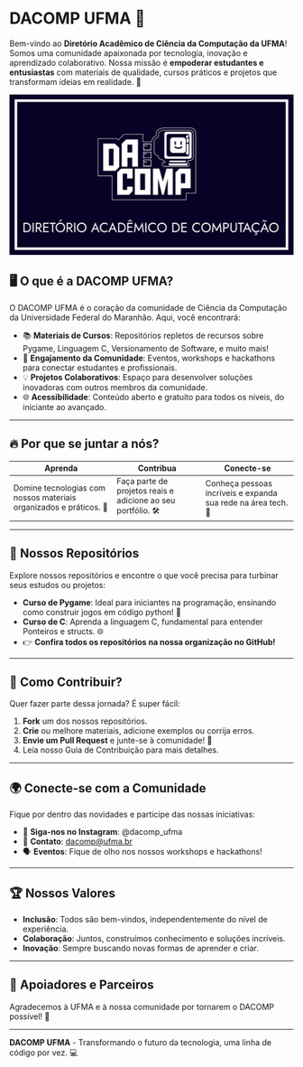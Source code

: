 # DACOMP UFMA 🚀

Bem-vindo ao **Diretório Acadêmico de Ciência da Computação da UFMA**! Somos uma comunidade apaixonada por tecnologia, inovação e aprendizado colaborativo. Nossa missão é **empoderar estudantes e entusiastas** com materiais de qualidade, cursos práticos e projetos que transformam ideias em realidade. 🌟

![Logo DACOMP UFMA](LogoDacomp.jpeg)

## 🖥️ O que é a DACOMP UFMA?

O DACOMP UFMA é o coração da comunidade de Ciência da Computação da Universidade Federal do Maranhão. Aqui, você encontrará:

- 📚 **Materiais de Cursos**: Repositórios repletos de recursos sobre Pygame, Linguagem C, Versionamento de Software, e muito mais!
- 🤝 **Engajamento da Comunidade**: Eventos, workshops e hackathons para conectar estudantes e profissionais.
- 💡 **Projetos Colaborativos**: Espaço para desenvolver soluções inovadoras com outros membros da comunidade.
- 🌐 **Acessibilidade**: Conteúdo aberto e gratuito para todos os níveis, do iniciante ao avançado.

---

## 🔥 Por que se juntar a nós?

| **Aprenda** | **Contribua** | **Conecte-se** |
| --- | --- | --- |
| Domine tecnologias com nossos materiais organizados e práticos. 📖 | Faça parte de projetos reais e adicione ao seu portfólio. 🛠️ | Conheça pessoas incríveis e expanda sua rede na área tech. 🤗 |

---

## 📂 Nossos Repositórios

Explore nossos repositórios e encontre o que você precisa para turbinar seus estudos ou projetos:

- **Curso de Pygame**: Ideal para iniciantes na programação, ensinando como construir jogos em código python! 🐍
- **Curso de C**: Aprenda a linguagem C, fundamental para entender Ponteiros e structs. 🌐
- 👉 **Confira todos os repositórios na nossa organização no GitHub!**

---

## 🤖 Como Contribuir?

Quer fazer parte dessa jornada? É super fácil:

1. **Fork** um dos nossos repositórios.
2. **Crie** ou melhore materiais, adicione exemplos ou corrija erros.
3. **Envie um Pull Request** e junte-se à comunidade! 🚀
4. Leia nosso Guia de Contribuição para mais detalhes.

---

## 🌍 Conecte-se com a Comunidade

Fique por dentro das novidades e participe das nossas iniciativas:

- 📣 **Siga-nos no Instagram**: @dacomp_ufma
- 📧 **Contato**: dacomp@ufma.br
- 🗣️ **Eventos**: Fique de olho nos nossos workshops e hackathons!

---

## 🏆 Nossos Valores

- **Inclusão**: Todos são bem-vindos, independentemente do nível de experiência.
- **Colaboração**: Juntos, construímos conhecimento e soluções incríveis.
- **Inovação**: Sempre buscando novas formas de aprender e criar.

---

## 🌟 Apoiadores e Parceiros

Agradecemos à UFMA e à nossa comunidade por tornarem o DACOMP possível! 🙌

---

**DACOMP UFMA** - Transformando o futuro da tecnologia, uma linha de código por vez. 💻
